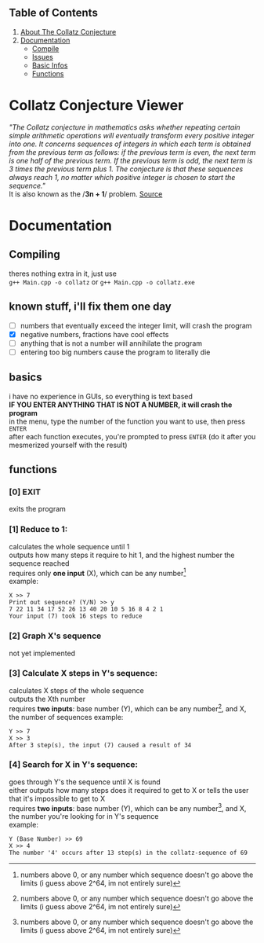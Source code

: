 ## Table of Contents
1. [About The Collatz Conjecture](https://github.com/nemBalazs/collatz-conjecture-viewer#)
2. [Documentation](https://github.com/nemBalazs/collatz-conjecture-viewer#documentation)
     - [Compile](https://github.com/nemBalazs/collatz-conjecture-viewer#compiling)
     - [Issues](https://github.com/nemBalazs/collatz-conjecture-viewer#known-stuff-ill-fix-them-one-day)
     - [Basic Infos](https://github.com/nemBalazs/collatz-conjecture-viewer#basics)
     - [Functions](https://github.com/nemBalazs/collatz-conjecture-viewer#functions)

# Collatz Conjecture Viewer
*"The Collatz conjecture in mathematics asks whether repeating certain simple arithmetic operations will eventually transform every positive integer into one.
It concerns sequences of integers in which each term is obtained from the previous term as follows: if the previous term is even, the next term is one half
of the previous term. If the previous term is odd, the next term is 3 times the previous term plus 1. The conjecture is that these sequences always reach 1,
no matter which positive integer is chosen to start the sequence."*  
It is also known as the /**3n + 1**/ problem. [Source](https://en.wikipedia.org/wiki/Collatz_conjecture)  
  
# Documentation
## Compiling
theres nothing extra in it, just use  
`g++ Main.cpp -o collatz` or `g++ Main.cpp -o collatz.exe`
## known stuff, i'll fix them one day
- [ ] numbers that eventually exceed the integer limit, will crash the program  
- [x] negative numbers, fractions have cool effects
- [ ] anything that is not a number will annihilate the program 
- [ ] entering too big numbers cause the program to literally die

## basics
i have no experience in GUIs, so everything is text based  
**IF YOU ENTER ANYTHING THAT IS NOT A NUMBER, it will crash the program**  
in the menu, type the number of the function you want to use, then press `ENTER`  
after each function executes, you're prompted to press `ENTER` (do it after you mesmerized yourself with the result)


## functions
### **[0] EXIT**  
exits the program
### **[1] Reduce to 1:**  
calculates the whole sequence until 1  
outputs how many steps it require to hit 1, and the highest number the sequence reached  
requires only **one input** (X), which can be any number[^0]  
example:
```
X >> 7
Print out sequence? (Y/N) >> y
7 22 11 34 17 52 26 13 40 20 10 5 16 8 4 2 1  
Your input (7) took 16 steps to reduce
```
### **[2] Graph X's sequence**
not yet implemented
### **[3] Calculate X steps in Y's sequence:**  
calculates X steps of the whole sequence  
outputs the Xth number  
requires **two inputs**: base number (Y), which can be any number[^0], and X, the number of sequences
example:
```
Y >> 7
X >> 3
After 3 step(s), the input (7) caused a result of 34
```
### **[4] Search for X in Y's sequence:**  
goes through Y's the sequence until X is found   
either outputs how many steps does it required to get to X or tells the user that it's impossible to get to X  
requires **two inputs**: base number (Y), which can be any number[^0], and X, the number you're looking for in Y's sequence  
example:
```
Y (Base Number) >> 69
X >> 4
The number '4' occurs after 13 step(s) in the collatz-sequence of 69
```
[^0]: numbers above 0, or any number which sequence doesn't go above the limits (i guess above 2^64, im not entirely sure)
